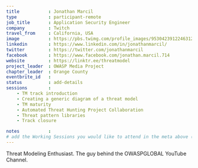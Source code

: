 ```yaml
---
title           : Jonathan Marcil
type            : participant-remote
job_title       : Application Security Engineer
company         : Twitch
travel_from     : California, USA
image           : https://pbs.twimg.com/profile_images/953042391224631297/-6FGQyIZ_400x400.jpg
linkedin        : https://www.linkedin.com/in/jonathanmarcil/
twitter         : https://twitter.com/jonathanmarcil
facebook        : https://www.facebook.com/jonathan.marcil.714
website         : https://linktr.ee/threatmodel
project_leader  : OWASP Media Project
chapter_leader  : Orange County
eventbrite_id   :
status          : add-details
sessions        :
    - TM track introduction
    - Creating a generic diagram of a threat model
    - TM maturity
    - Automated Threat Hunting Project Collaboration
    - Threat pattern libraries
    - Track closure

notes           :
# add the Working Sessions you would like to attend in the meta above (use the session's title) e.g. sessions (one per line): -Security Playbooks Diagrams -Hackathon Daily Sessions
---
```


<!-- put more details about participant here -->
Threat Modeling Enthusiast. The guy behind the OWASPGLOBAL YouTube Channel.
